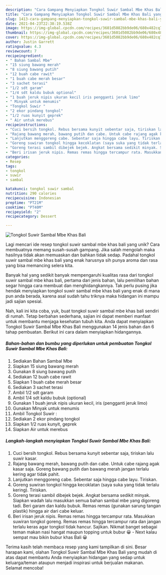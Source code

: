 ```yaml
---
description: "Cara Gampang Menyiapkan Tongkol Suwir Sambal Mbe Khas Bali yang Menggugah Selera"
title: "Cara Gampang Menyiapkan Tongkol Suwir Sambal Mbe Khas Bali yang Menggugah Selera"
slug: 1413-cara-gampang-menyiapkan-tongkol-suwir-sambal-mbe-khas-bali-yang-menggugah-selera
date: 2021-04-23T22:38:19.538Z
image: https://img-global.cpcdn.com/recipes/3601d5082bb9de06/680x482cq70/tongkol-suwir-sambal-mbe-khas-bali-foto-resep-utama.jpg
thumbnail: https://img-global.cpcdn.com/recipes/3601d5082bb9de06/680x482cq70/tongkol-suwir-sambal-mbe-khas-bali-foto-resep-utama.jpg
cover: https://img-global.cpcdn.com/recipes/3601d5082bb9de06/680x482cq70/tongkol-suwir-sambal-mbe-khas-bali-foto-resep-utama.jpg
author: Justin Garrett
ratingvalue: 4.3
reviewcount: 7
recipeingredient:
- " Bahan Sambal Mbe"
- "15 siung bawang merah"
- "8 siung bawang putih"
- "12 buah cabe rawit"
- "1 buah cabe merah besar"
- "3 sachet terasi"
- "1/2 sdt garam"
- "1/4 sdt kaldu bubuk optional"
- "1 buah jeruk nipis ukuran kecil iris pengganti jeruk limo"
- " Minyak untuk menumis"
- "Tongkol Suwir "
- "2 ekor pindang tongkol"
- "1/2 ruas kunyit geprek"
- " Air untuk merebus"
recipeinstructions:
- "Cuci bersih tongkol. Rebus bersama kunyit sebentar saja, tiriskan lalu suwir kasar."
- "Rajang bawang merah, bawang putih dan cabe. Untuk cabe rajang agak kasar saja. Goreng bawang putih dan bawang merah jangan terlalu kering agar tidak pahit."
- "Lanjutkan menggoreng cabe. Sebentar saja hingga cabe layu. Tiriskan."
- "Goreng suwiran tongkol hingga kecoklatan (saya suka yang tidak terlalu kering). Tiriskan."
- "Goreng terasi sambil dibejek bejek. Angkat bersama sedikit minyak. Siapkan wadah lalu masukkan semua bahan sambal mbe yang digoreng tadi. Beri garam dan kaldu bubuk. Remas remas (gunakan sarung tangan plastik) hingga air dari cabe keluar."
- "Beri irisan jeruk nipis. Remas remas hingga tercampur rata. Masukkan suwiran tongkol goreng. Remas remas hingga tercampur rata dan jangan terlalu keras agar tongkol tidak hancur. Sajikan. Nikmat banget sebagai teman makan nasi hangat maupun topping untuk bubur 😀 Next kalau sempat mau bikin bubur khas Bali 😀"
categories:
- Resep
tags:
- tongkol
- suwir
- sambal

katakunci: tongkol suwir sambal 
nutrition: 290 calories
recipecuisine: Indonesian
preptime: "PT21M"
cooktime: "PT40M"
recipeyield: "2"
recipecategory: Dessert

---
```



![Tongkol Suwir Sambal Mbe Khas Bali](https://img-global.cpcdn.com/recipes/3601d5082bb9de06/680x482cq70/tongkol-suwir-sambal-mbe-khas-bali-foto-resep-utama.jpg)

Lagi mencari ide resep tongkol suwir sambal mbe khas bali yang unik? Cara membuatnya memang susah-susah gampang. Jika salah mengolah maka hasilnya tidak akan memuaskan dan bahkan tidak sedap. Padahal tongkol suwir sambal mbe khas bali yang enak harusnya sih punya aroma dan rasa yang bisa memancing selera kita.



Banyak hal yang sedikit banyak mempengaruhi kualitas rasa dari tongkol suwir sambal mbe khas bali, pertama dari jenis bahan, lalu pemilihan bahan segar hingga cara membuat dan menghidangkannya. Tak perlu pusing jika hendak menyiapkan tongkol suwir sambal mbe khas bali yang enak di mana pun anda berada, karena asal sudah tahu triknya maka hidangan ini mampu jadi sajian spesial.


Nah, kali ini kita coba, yuk, buat tongkol suwir sambal mbe khas bali sendiri di rumah. Tetap berbahan sederhana, sajian ini dapat memberi manfaat untuk membantu menjaga kesehatan tubuh kita. Anda dapat menyiapkan Tongkol Suwir Sambal Mbe Khas Bali menggunakan 14 jenis bahan dan 6 tahap pembuatan. Berikut ini cara dalam menyiapkan hidangannya.

<!--inarticleads1-->

##### Bahan-bahan dan bumbu yang diperlukan untuk pembuatan Tongkol Suwir Sambal Mbe Khas Bali:

1. Sediakan  Bahan Sambal Mbe
1. Siapkan 15 siung bawang merah
1. Gunakan 8 siung bawang putih
1. Sediakan 12 buah cabe rawit
1. Siapkan 1 buah cabe merah besar
1. Sediakan 3 sachet terasi
1. Ambil 1/2 sdt garam
1. Ambil 1/4 sdt kaldu bubuk (optional)
1. Gunakan 1 buah jeruk nipis ukuran kecil, iris (pengganti jeruk limo)
1. Gunakan  Minyak untuk menumis
1. Ambil Tongkol Suwir :
1. Sediakan 2 ekor pindang tongkol
1. Siapkan 1/2 ruas kunyit, geprek
1. Siapkan  Air untuk merebus




<!--inarticleads2-->

##### Langkah-langkah menyiapkan Tongkol Suwir Sambal Mbe Khas Bali:

1. Cuci bersih tongkol. Rebus bersama kunyit sebentar saja, tiriskan lalu suwir kasar.
1. Rajang bawang merah, bawang putih dan cabe. Untuk cabe rajang agak kasar saja. Goreng bawang putih dan bawang merah jangan terlalu kering agar tidak pahit.
1. Lanjutkan menggoreng cabe. Sebentar saja hingga cabe layu. Tiriskan.
1. Goreng suwiran tongkol hingga kecoklatan (saya suka yang tidak terlalu kering). Tiriskan.
1. Goreng terasi sambil dibejek bejek. Angkat bersama sedikit minyak. Siapkan wadah lalu masukkan semua bahan sambal mbe yang digoreng tadi. Beri garam dan kaldu bubuk. Remas remas (gunakan sarung tangan plastik) hingga air dari cabe keluar.
1. Beri irisan jeruk nipis. Remas remas hingga tercampur rata. Masukkan suwiran tongkol goreng. Remas remas hingga tercampur rata dan jangan terlalu keras agar tongkol tidak hancur. Sajikan. Nikmat banget sebagai teman makan nasi hangat maupun topping untuk bubur 😀 - Next kalau sempat mau bikin bubur khas Bali 😀




Terima kasih telah membaca resep yang kami tampilkan di sini. Besar harapan kami, olahan Tongkol Suwir Sambal Mbe Khas Bali yang mudah di atas dapat membantu Anda menyiapkan hidangan yang sedap untuk keluarga/teman ataupun menjadi inspirasi untuk berjualan makanan. Selamat mencoba!
